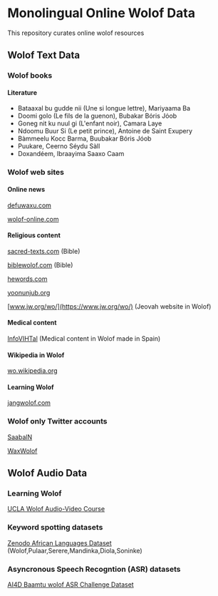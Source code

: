 # Monolingual Online Wolof Data #
This repository curates online wolof resources 

## Wolof Text Data ##

### Wolof books ###

#### Literature ####

<ul>
  <li>Bataaxal bu gudde nii (Une si longue lettre), Mariyaama Ba</li>
  <li>Doomi golo (Le fils de la guenon), Bubakar Bόris Jόob</li>
  <li>Goneg nit ku nuul gi (L'enfant noir), Camara Laye</li>
  <li> Ndoomu Buur Si (Le petit prince), Antoine de Saint Exupery </li>
  <li>Bàmmeelu Kocc Barma, Buubakar Bóris Jóob</li>
  <li>Puukare, Ceerno Séydu Sàll</li>
  <li>Doxandéem, Ibraayima Saaxo Caam</li>
</ul>

### Wolof web sites ###

#### Online news ####

[defuwaxu.com](https://www.defuwaxu.com/) 

[wolof-online.com](https://www.wolof-online.com/)

#### Religious content ####

[sacred-texts.com](https://www.sacred-texts.com/bib/wb/wlf/index.htm) (Bible)

[biblewolof.com](http://biblewolof.com/) (Bible)

[hewords.com](https://www.thewords.com/translations/wolof-part1.php)

[yoonunjub.org](https://yoonunjub.org/)

[www.jw.org/wo/](https://www.jw.org/wo/) (Jeovah website in Wolof)

#### Medical content ####

[InfoVIHTal](http://gtt-vih.org/aprende/publicaciones/infovihtal/wolof) (Medical content in Wolof made in Spain)

#### Wikipedia in Wolof ###

[wo.wikipedia.org](https://wo.wikipedia.org/wiki/X%C3%ABt_wu_nj%C3%ABkk)

#### Learning Wolof ####

[jangwolof.com](https://jangwolof.com/)

### Wolof only Twitter accounts ###

[SaabalN](https://twitter.com/SaabalN)

[WaxWolof](https://twitter.com/WaxWolof)

## Wolof Audio Data ##

### Learning Wolof ###

[UCLA Wolof Audio-Video Course](http://aflang.humanities.ucla.edu/language-courses/wolof/)

### Keyword spotting datasets ###

 [Zenodo African Languages Dataset](https://zenodo.org/record/4661645#.YuaAPNJBxNg) (Wolof,Pulaar,Serere,Mandinka,Diola,Soninke)
 
 ### Asyncronous Speech Recogntion (ASR) datasets ###
 
 [AI4D Baamtu wolof ASR Challenge Dataset](https://zindi.africa/competitions/ai4d-baamtu-datamation-automatic-speech-recognition-in-wolof/data)


